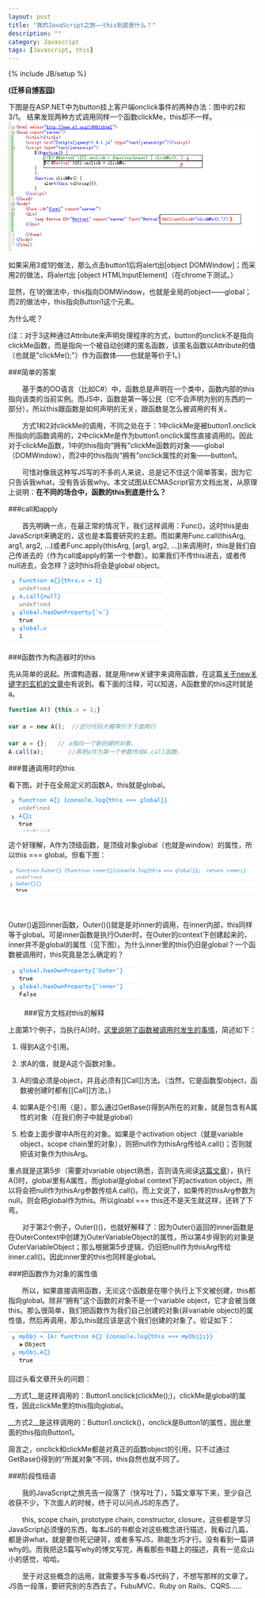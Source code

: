 ```yaml
---
layout: post
title: "我的JavaScript之旅——this到底是什么？"
description: ""
category: Javascript
tags: [Javascript, this]
---
```

{% include JB/setup %}

**(迁移自[博客园](http://www.cnblogs.com/CaiAbin/archive/2010/09/25/1834797.html))**

下图是在ASP.NET中为button挂上客户端onclick事件的两种办法：图中的2和3/1。 结果发现两种方式调用同样一个函数clickMe，this却不一样。　
![asp.net](/uploads/20130901/aspnet.png)

如果采用3或1的做法，那么点击button1后将alert出[object DOMWindow]；而采用2的做法，将alert出 [object HTMLInputElement]（在chrome下测试。）

显然，在1的做法中，this指向DOMWindow，也就是全局的object——global；而2的做法中，this指向Button1这个元素。

为什么呢？

(注：对于3这种通过Attribute来声明处理程序的方式，button的onclick不是指向clickMe函数，而是指向一个被自动创建的匿名函数，该匿名函数以Attribute的值（也就是"clickMe();"）作为函数体——也就是等价于1。)



###简单的答案

　　基于类的OO语言（比如C#）中，函数总是声明在一个类中，函数内部的this指向该类的当前实例。而JS中，函数是第一等公民（它不会声明为别的东西的一部分），所以this跟函数是如何声明的无关，跟函数是怎么被调用的有关。

　　方式1和2对clickMe的调用，不同之处在于：1中clickMe是被button1.onclick所指向的函数调用的，2中clickMe是作为button1.onclick属性直接调用的。因此对于clickMe函数，1中的this指向“拥有”clickMe函数的对象——global（DOMWindow），而2中的this指向“拥有”onclick属性的对象——button1。

　　可惜对像我这种写JS写的不多的人来说，总是记不住这个简单答案，因为它只告诉我what，没有告诉我why。本文试图从ECMAScript官方文档出发，从原理上说明：__在不同的场合中，函数的this到底是什么？__

 

###call和apply

　　首先明确一点，在最正常的情况下，我们这样调用：Func()，这时this是由JavaScript来确定的，这也是本篇要研究的主题。而如果用Func.call(thisArg,  arg1, arg2, ...)或者Func.apply(thisArg, [arg1, arg2, ...])来调用时，this是我们自己传进去的（作为call或apply的第一个参数）。如果我们不传this进去，或者传null进去，会怎样？这时this将会是global object。

![this1](/uploads/20130901/this1.png)
　　

###函数作为构造器时的this

先从简单的说起。所谓构造器，就是用new关键字来调用函数，在这篇[关于new关键字的玄机的文章中](/javascript/2013/08/31/javascript-2-new)有说到。看下面的注释，可以知道，A函数里的this这时就是a。

```javascript
function A() {this.x = 1;}

var a = new A();  //这行代码大概等价于下面两行
 
var a = {};   // a指向一个新创建的对象。
A.call(a);       //再把a作为第一个参数传给A.call函数。
```
 

###普通调用时的this

看下图，对于在全局定义的函数A，this就是global。

![this1](/uploads/20130901/this2.png)

这个好理解，A作为顶级函数，是顶级对象global（也就是window）的属性，所以this === global。但看下图：

![this1](/uploads/20130901/this3.png)

　　

Outer()返回inner函数，Outer()()就是是对inner的调用，在inner内部，this同样等于global。可是inner函数是执行Outer时，在Outer的context下创建起来的，inner并不是global的属性（见下图）。为什么inner里的this仍旧是global？一个函数被调用时，this究竟是怎么确定的？

![this1](/uploads/20130901/this4.png)

　　
###官方文档对this的解释

上面第1个例子，当执行A()时，[这里说明了函数被调用时发生的事情](http://bclary.com/2004/11/07/#a-11.2.3 "Function Calls")，简述如下：

1. 得到A这个引用。

2. 求A的值，就是A这个函数对象。

3. A的值必须是object，并且必须有[[Call]]方法。（当然，它是函数型object，函数被创建时都有[[Call]]方法。）

4. 如果A是个引用（是），那么通过GetBase()得到A所在的对象，就是包含有A属性的对象（在我们例子中就是global）

5. 检查上面步骤中A所在的对象。如果是个activation object（就是variable object，scope chain里的对象），则把null作为thisArg传给A.call()；否则就把该对象作为thisArg。

重点就是这第5步（需要对variable object熟悉，否则请先阅读[这篇文章](/javascript/2013/09/01/javascript-3-from-scopechain-to-closure "从原型链到闭包")），执行A()时，global里有A属性，而global是global context下的activation object，所以将会把null作为thisArg参数传给A.call()。而上文说了，如果传的thisArg参数为null，则会把global作为this。所以gloabl === this还不是天生就这样，还转了下弯。

　　对于第2个例子，Outer()()，也就好解释了：因为Outer()返回的inner函数是在OuterContext中创建为OuterVariableObject的属性，所以第4步得到的对象是OuterVariableObject；那么根据第5步逻辑，仍旧把null作为thisArg传给inner.call()。因此inner里的this也同样是global。

 
###把函数作为对象的属性值

　　所以，如果直接调用函数，无论这个函数是在哪个执行上下文被创建，this都指向global。除非“拥有”这个函数的对象不是一个variable object，它才会被当做this。那么很简单，我们把函数作为我们自己创建的对象(非variable object)的属性值，然后再调用，那么this就应该是这个我们创建的对象了。验证如下：

![](/uploads/20130901/this5.png)


回过头看文章开头的问题：

__方式1__是这样调用的：Button1.onclick(clickMe();)，clickMe是global的属性，因此clickMe里的this指向global。

__方式2__是这样调用的：Button1.onclick()，onclick是Button1的属性，因此里面的this指向Button1。

简言之，onclick和clickMe都是对真正的函数object的引用，只不过通过GetBase()得到的“所属对象”不同，this自然也就不同了。

 

###阶段性结语

　　我的JavaScript之旅先告一段落了（快写吐了），5篇文章写下来，至少自己收获不少，下次面人的时候，终于可以问点JS的东西了。

　　this, scope chain, prototype chain, constructor, closure，这些都是学习JavaScript必须懂的东西，每本JS的书都会对这些概念进行描述，我看过几篇，都是讲what，就是要你死记硬背，或者多写JS，熟能生巧才行。没有看到一篇讲why的。而我把这5篇写why的博文写完，再看那些书籍上的描述，真有一览众山小的感觉，哈哈。

　　至于对这些概念的运用，就需要多写多看JS代码了，不想写那样的文章了。JS告一段落，要研究别的东西去了。FubuMVC、Ruby on Rails、CQRS……